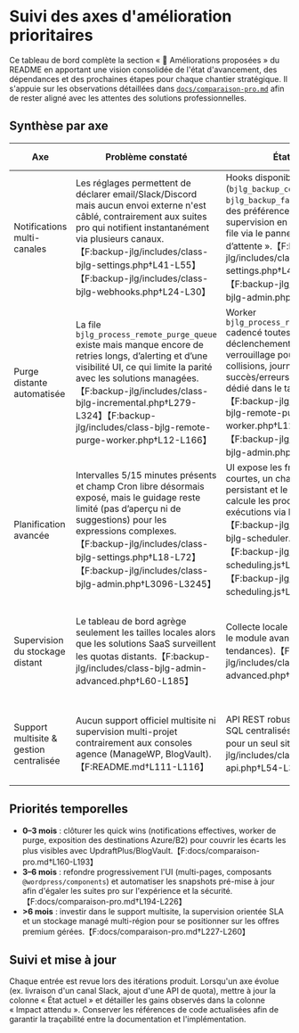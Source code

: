 # Suivi des axes d'amélioration prioritaires

Ce tableau de bord complète la section « 🔮 Améliorations proposées » du README en apportant une vision consolidée de l'état d'avancement, des dépendances et des prochaines étapes pour chaque chantier stratégique. Il s'appuie sur les observations détaillées dans [`docs/comparaison-pro.md`](comparaison-pro.md) afin de rester aligné avec les attentes des solutions professionnelles.

## Synthèse par axe

| Axe | Problème constaté | État actuel | Prochaines étapes | Impact attendu |
| --- | --- | --- | --- | --- |
| Notifications multi-canales | Les réglages permettent de déclarer email/Slack/Discord mais aucun envoi externe n'est câblé, contrairement aux suites pro qui notifient instantanément via plusieurs canaux.【F:backup-jlg/includes/class-bjlg-settings.php†L41-L55】【F:backup-jlg/includes/class-bjlg-webhooks.php†L24-L30】 | Hooks disponibles (`bjlg_backup_complete`, `bjlg_backup_failed`), stockage des préférences côté options et supervision en temps réel de la file via le panneau « Files d’attente ».【F:backup-jlg/includes/class-bjlg-settings.php†L41-L55】【F:backup-jlg/includes/class-bjlg-admin.php†L365-L459】 | Implémenter les transporteurs (WP Mail, API Slack/Discord) et prévoir des retries en file d'attente. | Alignement sur les alertes temps réel exigées par les équipes support/DevOps.【F:docs/comparaison-pro.md†L94-L132】 |
| Purge distante automatisée | La file `bjlg_process_remote_purge_queue` existe mais manque encore de retries longs, d’alerting et d’une visibilité UI, ce qui limite la parité avec les solutions managées.【F:backup-jlg/includes/class-bjlg-incremental.php†L279-L324】【F:backup-jlg/includes/class-bjlg-remote-purge-worker.php†L12-L166】 | Worker `bjlg_process_remote_purge_queue` cadencé toutes les 5 min + déclenchement asynchrone, verrouillage pour éviter les collisions, journalisation succès/erreurs et monitoring dédié dans le tableau de bord.【F:backup-jlg/includes/class-bjlg-remote-purge-worker.php†L12-L166】【F:backup-jlg/includes/class-bjlg-admin.php†L365-L459】 | Étendre les retries avec backoff, notifier les échecs persistants et déclencher des alertes (mail/webhook) au-delà d’un seuil d’échecs. | Réduction du stockage distant et parité avec l'automatisation pro.【F:docs/comparaison-pro.md†L101-L132】 |
| Planification avancée | Intervalles 5/15 minutes présents et champ Cron libre désormais exposé, mais le guidage reste limité (pas d’aperçu ni de suggestions) pour les expressions complexes.【F:backup-jlg/includes/class-bjlg-settings.php†L18-L72】【F:backup-jlg/includes/class-bjlg-admin.php†L3096-L3245】 | UI expose les fréquences courtes, un champ Cron expert persistant et le planificateur calcule les prochaines exécutions via le parseur interne.【F:backup-jlg/includes/class-bjlg-scheduler.php†L35-L438】【F:backup-jlg/assets/js/admin-scheduling.js†L17-L27】【F:backup-jlg/assets/js/admin-scheduling.js†L819-L1001】 | Renforcer la validation côté REST/UI (retours contextualisés, test immédiat) et proposer un aperçu dans la timeline pour sécuriser les expressions avancées. | Flexibilité accrue pour les environnements exigeants (CI/CD, snapshots pré-déploiement).【F:docs/comparaison-pro.md†L133-L149】 |
| Supervision du stockage distant | Le tableau de bord agrège seulement les tailles locales alors que les solutions SaaS surveillent les quotas distants.【F:backup-jlg/includes/class-bjlg-admin-advanced.php†L60-L185】 | Collecte locale fonctionnelle via le module avancé (répertoires, tendances).【F:backup-jlg/includes/class-bjlg-admin-advanced.php†L60-L185】 | Intégrer les API des destinations distantes (S3, Drive, etc.), stocker les quotas et générer des alertes. | Prévention proactive des incidents de capacité et SLA renforcé.【F:docs/comparaison-pro.md†L150-L159】 |
| Support multisite & gestion centralisée | Aucun support officiel multisite ni supervision multi-projet contrairement aux consoles agence (ManageWP, BlogVault).【F:README.md†L111-L116】 | API REST robuste et historique SQL centralisés mais pensés pour un seul site.【F:backup-jlg/includes/class-bjlg-rest-api.php†L54-L319】 | Adapter la création des tables, gérer les préfixes multisite et mutualiser les appels API. | Adoption par les agences et rapprochement des offres pro multi-tenant.【F:docs/comparaison-pro.md†L116-L126】 |

## Priorités temporelles

- **0–3 mois** : clôturer les quick wins (notifications effectives, worker de purge, exposition des destinations Azure/B2) pour couvrir les écarts les plus visibles avec UpdraftPlus/BlogVault.【F:docs/comparaison-pro.md†L160-L193】 
- **3–6 mois** : refondre progressivement l'UI (multi-pages, composants `@wordpress/components`) et automatiser les snapshots pré-mise à jour afin d'égaler les suites pro sur l'expérience et la sécurité.【F:docs/comparaison-pro.md†L194-L226】
- **>6 mois** : investir dans le support multisite, la supervision orientée SLA et un stockage managé multi-région pour se positionner sur les offres premium gérées.【F:docs/comparaison-pro.md†L227-L260】

## Suivi et mise à jour

Chaque entrée est revue lors des itérations produit. Lorsqu'un axe évolue (ex. livraison d'un canal Slack, ajout d'une API de quota), mettre à jour la colonne « État actuel » et détailler les gains observés dans la colonne « Impact attendu ». Conserver les références de code actualisées afin de garantir la traçabilité entre la documentation et l'implémentation.
